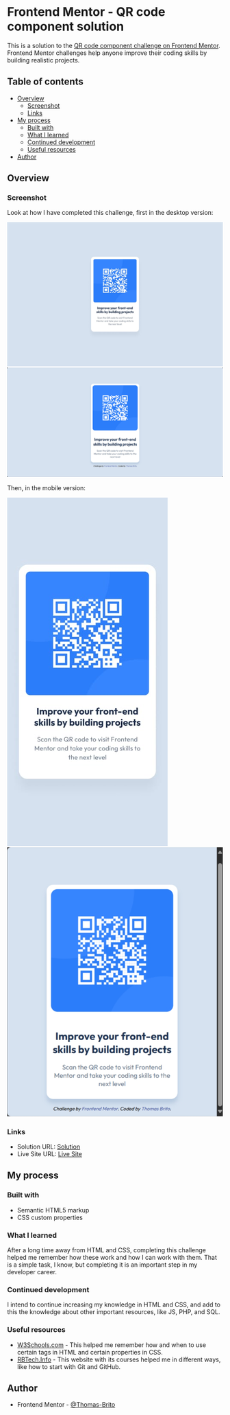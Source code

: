 # Frontend Mentor - QR code component solution

This is a solution to the [QR code component challenge on Frontend Mentor](https://www.frontendmentor.io/challenges/qr-code-component-iux_sIO_H). Frontend Mentor challenges help anyone improve their coding skills by building realistic projects. 

## Table of contents

- [Overview](#overview)
  - [Screenshot](#screenshot)
  - [Links](#links)
- [My process](#my-process)
  - [Built with](#built-with)
  - [What I learned](#what-i-learned)
  - [Continued development](#continued-development)
  - [Useful resources](#useful-resources)
- [Author](#author)

## Overview

### Screenshot

Look at how I have completed this challenge, first in the desktop version:

![expectation](design/desktop-design.jpg)
![reality](design/desktop-screenshot.png)

Then, in the mobile version:

![expectation](design/mobile-design.jpg)
![reality](design/mobile-screenshot.png)

### Links

- Solution URL: [Solution](https://github.com/Thomas-Brito/challenge-1)
- Live Site URL: [Live Site](https://thomas-brito.github.io/challenge-1/)

## My process

### Built with

- Semantic HTML5 markup
- CSS custom properties

### What I learned

After a long time away from HTML and CSS, completing this challenge helped me remember how these work and how I can work with them. That is a simple task, I know, but completing it is an important step in my developer career.

### Continued development

I intend to continue increasing my knowledge in HTML and CSS, and add to this the knowledge about other important resources, like JS, PHP, and SQL.

### Useful resources

- [W3Schools.com](https://www.w3schools.com/) - This helped me remember how and when to use certain tags in HTML and certain properties in CSS.
- [RBTech.Info](https://rbtech.info/cursos/) - This website with its courses helped me in different ways, like how to start with Git and GitHub.

## Author

- Frontend Mentor - [@Thomas-Brito](https://www.frontendmentor.io/profile/Thomas-Brito)